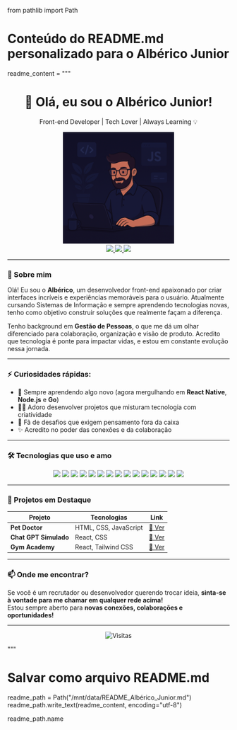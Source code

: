 from pathlib import Path

# Conteúdo do README.md personalizado para o Albérico Junior
readme_content = """
<h1 align="center">🚀 Olá, eu sou o Albérico Junior!</h1>
<p align="center">Front-end Developer | Tech Lover | Always Learning 💡</p>

<div align="center">
  <img src="assets/alberico_Image.png" width="50%" alt="Albérico Header" />
</div>

<div align="center">
  <a href="https://www.linkedin.com/in/alberico-junior/" target="_blank">
    <img src="https://img.shields.io/badge/LinkedIn-%230077B5.svg?style=for-the-badge&logo=linkedin&logoColor=white" />
  </a>
  <a href="https://github.com/AlbericoJr" target="_blank">
    <img src="https://img.shields.io/badge/GitHub-%23181717.svg?style=for-the-badge&logo=github&logoColor=white" />
  </a>
  <a href="https://medium.com/@albericoJr" target="_blank">
    <img src="https://img.shields.io/badge/Medium-%2312100E.svg?style=for-the-badge&logo=medium&logoColor=white" />
  </a>
</div>

---

### 🧠 Sobre mim

Olá! Eu sou o **Albérico**, um desenvolvedor front-end apaixonado por criar interfaces incríveis e experiências memoráveis para o usuário. Atualmente cursando Sistemas de Informação e sempre aprendendo tecnologias novas, tenho como objetivo construir soluções que realmente façam a diferença.

Tenho background em **Gestão de Pessoas**, o que me dá um olhar diferenciado para colaboração, organização e visão de produto. Acredito que tecnologia é ponte para impactar vidas, e estou em constante evolução nessa jornada.

---

### ⚡ Curiosidades rápidas:

- 🌱 Sempre aprendendo algo novo (agora mergulhando em **React Native**, **Node.js** e **Go**)
- 👨‍💻 Adoro desenvolver projetos que misturam tecnologia com criatividade
- 🧩 Fã de desafios que exigem pensamento fora da caixa
- ✨ Acredito no poder das conexões e da colaboração

---

### 🛠️ Tecnologias que uso e amo

<div align="center">
  <img src="https://profilinator.rishav.dev/skills-assets/html5-original-wordmark.svg" height="40" />
  <img src="https://profilinator.rishav.dev/skills-assets/css3-original-wordmark.svg" height="40" />
  <img src="https://profilinator.rishav.dev/skills-assets/javascript-original.svg" height="40" />
  <img src="https://profilinator.rishav.dev/skills-assets/typescript-original.svg" height="40" />
  <img src="https://profilinator.rishav.dev/skills-assets/react-original-wordmark.svg" height="40" />
  <img src="https://static-00.iconduck.com/assets.00/sdk-react-native-icon-512x490-ynyk8t4w.png" height="40" />
  <img src="https://cdn.icon-icons.com/icons2/2415/PNG/512/nodejs_plain_logo_icon_146409.png" height="40" />
  <img src="https://static-00.iconduck.com/assets.00/nextjs-icon-512x512-y563b8iq.png" height="40" />
  <img src="https://go.dev/blog/go-brand/Go-Logo/PNG/Go-Logo_Blue.png" height="40" />
  <img src="https://uxwing.com/wp-content/themes/uxwing/download/brands-and-social-media/aws-icon.png" height="40" />
  <img src="https://profilinator.rishav.dev/skills-assets/bootstrap-plain.svg" height="40" />
  <img src="https://profilinator.rishav.dev/skills-assets/tailwindcss.svg" height="40" />
  <img src="https://profilinator.rishav.dev/skills-assets/sass-original.svg" height="40" />
  <img src="https://profilinator.rishav.dev/skills-assets/git-scm-icon.svg" height="40" />
  <img src="https://profilinator.rishav.dev/skills-assets/figma-icon.svg" height="40" />
</div>

---

### 📌 Projetos em Destaque

| Projeto | Tecnologias | Link |
|--------|-------------|------|
| **Pet Doctor** | HTML, CSS, JavaScript | [🔗 Ver](https://albericojr.github.io/Pet_Doctor/) |
| **Chat GPT Simulado** | React, CSS | [🔗 Ver](https://hilarious-tartufo-d8cc6d.netlify.app/) |
| **Gym Academy** | React, Tailwind CSS | [🔗 Ver](https://gym-academia.vercel.app/) |

---

### 📫 Onde me encontrar?

Se você é um recrutador ou desenvolvedor querendo trocar ideia, **sinta-se à vontade para me chamar em qualquer rede acima!**  
Estou sempre aberto para **novas conexões, colaborações e oportunidades!**

---

<div align="center">
  
![Visitas](https://komarev.com/ghpvc/?username=AlbericoJr&label=Visualizações%20no%20perfil&color=0e75b6&style=flat)

</div>
"""

# Salvar como arquivo README.md
readme_path = Path("/mnt/data/README_Albérico_Junior.md")
readme_path.write_text(readme_content, encoding="utf-8")

readme_path.name

